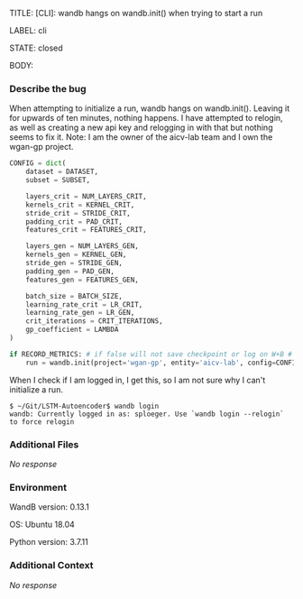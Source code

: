TITLE:
[CLI]: wandb hangs on wandb.init() when trying to start a run

LABEL:
cli

STATE:
closed

BODY:
### Describe the bug

<!--- Description of the issue below  -->
When attempting to initialize a run, wandb hangs on wandb.init(). Leaving it for upwards of ten minutes, nothing happens. 
I have attempted to relogin, as well as creating a new api key and relogging in with that but nothing seems to fix it.
Note: I am the owner of the aicv-lab team and I own the wgan-gp project.
<!--- A minimal code snippet between the quotes below  -->
```python
CONFIG = dict(
    dataset = DATASET,
    subset = SUBSET,

    layers_crit = NUM_LAYERS_CRIT,
    kernels_crit = KERNEL_CRIT,
    stride_crit = STRIDE_CRIT,
    padding_crit = PAD_CRIT,
    features_crit = FEATURES_CRIT,

    layers_gen = NUM_LAYERS_GEN,
    kernels_gen = KERNEL_GEN,
    stride_gen = STRIDE_GEN,
    padding_gen = PAD_GEN,
    features_gen = FEATURES_GEN,

    batch_size = BATCH_SIZE,
    learning_rate_crit = LR_CRIT,
    learning_rate_gen = LR_GEN,
    crit_iterations = CRIT_ITERATIONS,
    gp_coefficient = LAMBDA
)

if RECORD_METRICS: # if false will not save checkpoint or log on W+B # gets stuck here
    run = wandb.init(project='wgan-gp', entity='aicv-lab', config=CONFIG)
```

When I check if I am logged in, I get this, so I am not sure why I can't initialize a run.
```
$ ~/Git/LSTM-Autoencoder$ wandb login
wandb: Currently logged in as: sploeger. Use `wandb login --relogin` to force relogin
```

### Additional Files

_No response_

### Environment

WandB version: 0.13.1

OS: Ubuntu 18.04

Python version: 3.7.11


### Additional Context

_No response_

